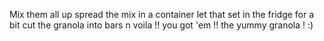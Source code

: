 Mix them all up
spread the mix in a container
let that set in the fridge for a bit
cut the granola into bars
n voila !! you got 'em !! the yummy granola ! :)